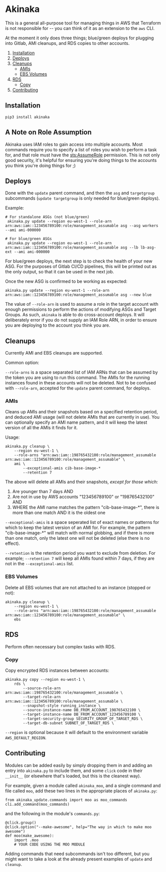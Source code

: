 # Akinaka
This is a general all-purpose tool for managing things in AWS that Terraform is not responsible for -- you can think of it as an extension to the `aws` CLI.

At the moment it only does three things; blue/green deploys for plugging into Gitlab, AMI cleanups, and RDS copies to other accounts.

1. [Installation](#installation)
2. [Deploys](#deploys)
3. [Cleanups](#cleanups)
   - [AMIs](#amis)
   - [EBS Volumes](#ebs)
4. [RDS](#rds)
   - [Copy](#copy)
5. [Contributing](#contributing)

## Installation

    pip3 install akinaka

## A Note on Role Assumption
Akinaka uses IAM roles to gain access into multiple accounts. Most commands require you to specify a list of roles you wish to perform a task for, and that role must have the [sts:AssumeRole](https://docs.aws.amazon.com/IAM/latest/UserGuide/id_credentials_temp_control-access_enable-create.html) permission. This is not only good security, it's helpful for ensuring you're doing things to the accounts you think you're doing things for ;)

## Deploys
Done with the `update` parent command, and then the `asg` and `targetgroup` subcommands (`update targetgroup` is only needed for blue/green deploys).

Example:

    # For standalone ASGs (not blue/green)
     akinaka.py update --region eu-west-1 --role-arn arn:aws:iam::123456789100:role/management_assumable asg --asg workers --ami ami-000000

    # For blue/green ASGs
     akinaka.py update --region eu-west-1 --role-arn arn:aws:iam::123456789100:role/management_assumable asg --lb lb-asg-ext --ami ami-000000

For blue/green deploys, the next step is to check the health of your new ASG.
For the purposes of Gitlab CI/CD pipelines, this will be printed out as the only
output, so that it can be used in the next job.

Once the new ASG is confirmed to be working as expected:

    akinaka.py update --region eu-west-1 --role-arn arn:aws:iam::123456789100:role/management_assumable asg --new blue

The value of `--role-arn` is used to assume a role in the target account with enough
permissions to perform the actions of modifying ASGs and Target Groups. As such,
`akinaka` is able to do cross-account deploys. It will deliberately error if you
do not supply an IAM Role ARN, in order to ensure you are deploying to the account
you think you are.

## Cleanups
Currently AMI and EBS cleanups are supported.

Common option:

`--role-arns` is a space separated list of IAM ARNs that can be assumed by the token you are using
to run this command. The AMIs for the running instances found in these accounts will not be deleted. Not to be confused with `--role-arn`, accepted for the `update` parent command, for deploys.

### AMIs
Cleans up AMIs and their snapshots based on a specified retention period, and deduced AMI usage (will
not delete AMIs that are currently in use). You can optionally specify an AMI name pattern, and it will
keep the latest version of all the AMIs it finds for it.

Usage:

    akinaka.py cleanup \
        --region eu-west-1 \
        --role-arns "arn:aws:iam::198765432100:role/management_assumable arn:aws:iam::123456789100:role/management_assumable" \
        ami \
            --exceptional-amis cib-base-image-*
            --retention 7

The above will delete all AMIs and their snapshots, _except for those which:_

1. Are younger than 7 days AND
2. Are not in use by AWS accounts "123456789100" or "198765432100" AND
3. WHERE the AMI name matches the pattern "cib-base-image-*", there is more than one match AND it is the oldest one

`--exceptional-amis` is a space seperated list of exact names or patterns for which to keep the latest
version of an AMI for. For example, the pattern "cib-base-image-*" will match with normal globbing, and
if there is more than one match, only the latest one will not be deleted (else there is no effect).

`--retention` is the retention period you want to exclude from deletion. For example; `--retention 7`
will keep all AMIs found within 7 days, if they are not in the `--exceptional-amis` list.

### EBS Volumes
Delete all EBS volumes that are not attached to an instance (stopped or not):

    akinaka.py cleanup \
        --region eu-west-1 \
        --role-arns "arn:aws:iam::198765432100:role/management_assumable arn:aws:iam::123456789100:role/management_assumable" \
        ebs

## RDS
Perform often necessary but complex tasks with RDS.

### Copy
Copy encrypted RDS instances between accounts:

    akinaka.py copy --region eu-west-1 \
        rds \
            --source-role-arn arn:aws:iam::198765432100:role/management_assumable \
            --target-role-arn arn:aws:iam::123456789100:role/management_assumable \
            --snapshot-style running_instance \
            --source-instance-name DB_FROM_ACCOUNT_198765432100 \
            --target-instance-name DB_FROM_ACCOUNT_123456789100 \
            --target-security-group SECURITY_GROUP_OF_TARGET_RDS \
            --target-db-subnet SUBNET_OF_TARGET_RDS \

`--region` is optional because it will default to the environment variable `AWS_DEFAULT_REGION`.

## Contributing
Modules can be added easily by simply dropping them in and adding an entry into `akinaka.py` to include them, and some `click` code in their `__init__` (or elsewhere that's loaded, but this is the cleanest way).

For example, given a module called `akinaka_moo`, and a single command and file called `moo`, add these two lines in the appropriate places of `akinaka.py`:

    from akinaka_update.commands import moo as moo_commands
    cli.add_command(moo_commands)

and the following in the module's `commands.py`:

    @click.group()
    @click.option("--make-awesome", help="The way in which to make moo awesome")
    def moo(make_awesome):
        import .moo
        # YOUR CODE USING THE MOO MODULE

Adding commands that need subcommands isn't too different, but you might want to take a look at the already present examples of `update` and `cleanup`.
